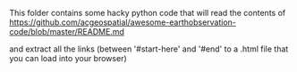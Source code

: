 This folder contains some hacky python code that will read the contents of 
https://github.com/acgeospatial/awesome-earthobservation-code/blob/master/README.md

and extract all the links (between '#start-here' and '#end' to a .html file that you can load into your browser)
